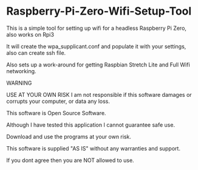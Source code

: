 # Raspberry-Pi-Zero-Wifi-Setup-Tool

This is a simple tool for setting up wifi for a headless Raspberry Pi Zero, also works on Rpi3

It will create the wpa_supplicant.conf and populate it with your settings, also can create ssh file.

Also sets up a work-around for getting Raspbian Stretch Lite and Full Wifi networking.



WARNING

USE AT YOUR OWN RISK
I am not responsible if this software damages or corrupts your 
computer, or data any loss.

This software is Open Source Software. 

Although I have tested this application I cannot guarantee safe use. 

Download and use the programs at your own risk.

This software is supplied "AS IS" without any warranties and support.

If you dont agree then you are NOT allowed to use.
